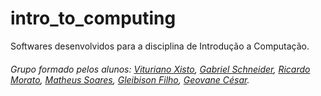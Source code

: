 # intro_to_computing
Softwares desenvolvidos para a disciplina de Introdução a Computação.


###### Grupo formado pelos alunos: [Vituriano Xisto](https://github.com/Vituriano), [Gabriel Schneider](https://github.com/gbrls), [Ricardo Morato](https://github.com/RicardoMorato), [Matheus Soares](https://github.com/mtfbs), [Gleibison Filho](https://), [Geovane César](https://).
